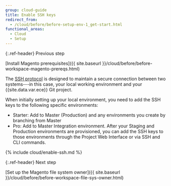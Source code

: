 ```yaml
---
group: cloud-guide
title: Enable SSH keys
redirect_from:
  - /cloud/before/before-setup-env-1_get-start.html
functional_areas:
  - Cloud
  - Setup
---
```


{:.ref-header}
Previous step

[Install Magento prerequisites]({{ site.baseurl }}/cloud/before/before-workspace-magento-prereqs.html)

The [SSH protocol](https://en.wikipedia.org/wiki/Secure_Shell) is designed to maintain a secure connection between two systems---in this case, your local working environment and your {{site.data.var.ece}} Git project.

When initially setting up your local environment, you need to add the SSH keys to the following specific environments:

*  Starter: Add to Master (Production) and any environments you create by branching from Master
*  Pro: Add to Master Integration environment. After your Staging and Production environments are provisioned, you can add the SSH keys to those environments through the Project Web Interface or via SSH and CLI commands.

{% include cloud/enable-ssh.md %}

{:.ref-header}
Next step

[Set up the Magento file system owner]({{ site.baseurl }}/cloud/before/before-workspace-file-sys-owner.html)
